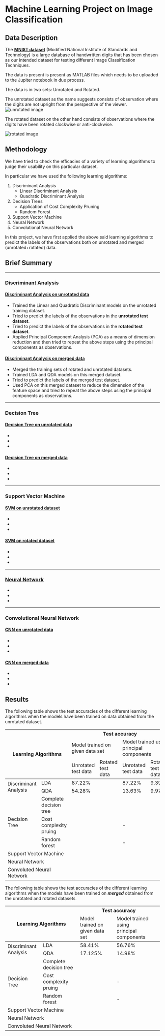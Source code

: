 # Machine Learning Project on Image Classification


## Data Description
The **[MNIST dataset](https://en.wikipedia.org/wiki/MNIST_database)** (Modified National Institute of Standards and Technology) is a large database of handwritten digits that has been chosen as our intended dataset for testing different Image Classification Techniques.

The data is present is present as MATLAB files which needs to be uploaded to the Jupiter notebook in due process.

The data is in two sets: Unrotated and Rotated.

The unrotated dataset as the name suggests consists of observation where the digits are not upright from the perspective of the viewer.
![unrotated image](https://github.com/shubha3/Senior-Mentorship-Summer-Project-2021/blob/main/data/image/unrotated%20image.jpeg)

The rotated dataset on the other hand consists of observations where the digits have been rotated clockwise or anti-clockwise.

![rotated image](https://github.com/shubha3/Senior-Mentorship-Summer-Project-2021/blob/main/data/image/Rotated%20image.png)

## Methodology
We have tried to check the efficacies of a variety of learning algorithms to judge their usability on this particular dataset.

In particular we have used the following learning algorithms:
1.  Discriminant Analysis
    * Linear Discriminant Analysis
    * Quadratic Discriminant Analysis
2.  Decision Trees
    * Application of Cost Complexity Pruning
    * Random Forest
3. Support Vector Machine
4. Neural Network
5. Convolutional Neural Network


In this project, we have first applied the above said learning algorithms to predict the labels of the observations both on unrotated and merged (unrotated+rotated) data.

## Brief Summary
---
### Discriminant Analysis
#### [Discriminant Analysis on unrotated data](https://github.com/shubha3/Senior-Mentorship-Summer-Project-2021/tree/main/Application-on-Unrotated-data/LDA-QDA)
* Trained the Linear and Quadratic Discriminant models on the unrotated training dataset.
* Tried to predict the labels of the observations in the **unrotated test dataset**.
* Tried to predict the labels of the observations in the **rotated test dataset**.
* Applied Principal Component Analysis (PCA) as a means of dimension reduction and then tried to repeat the above steps using the principal components as observations.

#### [Discriminant Analysis on merged data](https://github.com/shubha3/Senior-Mentorship-Summer-Project-2021/blob/main/Application-on-Merged-data/LDA-QDA/Merged_MNIST_LDA_QDA.ipynb)
* Merged the training sets of rotated and unrotated datasets.
* Trained LDA and QDA models on this merged dataset.
* Tried to predict the labels of the merged test dataset.
* Used PCA on this merged dataset to reduce the dimension of the feature space and tried to repeat the above steps using the principal components as observations.

---
### Decision Tree
#### [Decision Tree on unrotated data](https://github.com/shubha3/Senior-Mentorship-Summer-Project-2021/tree/main/Application-on-Unrotated-data/Decision%20Tree)
*
*
*

#### [Decision Tree on merged data](https://github.com/shubha3/Senior-Mentorship-Summer-Project-2021/tree/main/Application-on-Merged-data/Decision%20Tree)
*
*
*

---
### Support Vector Machine
#### [SVM on unrotated dataset](https://github.com/shubha3/Senior-Mentorship-Summer-Project-2021/tree/main/Application-on-Unrotated-data/SVM)
*
*
*

#### [SVM on rotated dataset](https://github.com/shubha3/Senior-Mentorship-Summer-Project-2021/tree/main/Application-on-Merged-data/SVM)
*
*
*

---
### [Neural Network](https://github.com/shubha3/Senior-Mentorship-Summer-Project-2021/tree/main/Neural%20Network)
*
*
*

---
### Convolutional Neural Network
#### [CNN on unrotated data](https://github.com/shubha3/Senior-Mentorship-Summer-Project-2021/tree/main/Application-on-Unrotated-data/Convolutional%20Neural%20Network)
*
*
*

#### [CNN on merged data](https://github.com/shubha3/Senior-Mentorship-Summer-Project-2021/tree/main/Application-on-Merged-data/Convolutional%20Neural%20Network)
*
*
*

## Results
The following table shows the test accuracies of the different learning algorithms when the models have been trained on data obtained from the unrotated dataset.
<table>
<thead>
  <tr>
    <th colspan="2" rowspan="3">Learning Algorithms</th>
    <th colspan="4">Test accuracy</th>
  </tr>
  <tr>
    <td colspan="2">Model trained on<br>given data set</td>
    <td colspan="2">Model trained using<br>principal components</td>
  </tr>
  <tr>
    <td>Unrotated<br>test data</td>
    <td>Rotated<br>test data</td>
    <td>Unrotated<br>test data</td>
    <td>Rotated<br>test data</td>
  </tr>
</thead>
<tbody>
  <tr>
    <td rowspan="2">Discriminant<br>Analysis</td>
    <td>LDA</td>
    <td>87.22%</td>
    <td></td>
    <td>87.22%</td>
    <td>9.39%</td>
  </tr>
  <tr>
    <td>QDA</td>
    <td>54.28%</td>
    <td></td>
    <td>13.63%</td>
    <td>9.97%</td>
  </tr>
  <tr>
    <td rowspan="3">Decision Tree</td>
    <td>Complete<br>decision tree</td>
    <td></td>
    <td></td>
    <td></td>
    <td></td>
  </tr>
  <tr>
    <td>Cost complexity<br>pruing</td>
    <td></td>
    <td></td>
    <td>-</td>
    <td></td>
  </tr>
  <tr>
    <td>Random forest</td>
    <td></td>
    <td></td>
    <td>-</td>
    <td></td>
  </tr>
  <tr>
    <td colspan="2">Support Vector Machine</td>
    <td></td>
    <td></td>
    <td></td>
    <td></td>
  </tr>
  <tr>
    <td colspan="2">Neural Network</td>
    <td></td>
    <td></td>
    <td></td>
    <td></td>
  </tr>
  <tr>
    <td colspan="2">Convoluted Neural Network</td>
    <td></td>
    <td></td>
    <td></td>
    <td></td>
  </tr>
</tbody>
</table>

The following table shows the test accuracies of the different learning algorithms when the models have been trained on ***merged*** obtained from the unrotated and rotated datasets.
<table>
<thead>
  <tr>
    <th colspan="2" rowspan="2">Learning Algorithms</th>
    <th colspan="2">Test accuracy</th>
  </tr>
  <tr>
    <td>Model trained on<br>given data set</td>
    <td>Model trained using<br>principal components</td>
  </tr>
</thead>
<tbody>
  <tr>
    <td rowspan="2">Discriminant<br>Analysis</td>
    <td>LDA</td>
    <td>58.41%</td>
    <td>56.76%</td>
  </tr>
  <tr>
    <td>QDA</td>
    <td>17.125%</td>
    <td>14.98%</td>
  </tr>
  <tr>
    <td rowspan="3">Decision Tree</td>
    <td>Complete<br>decision tree</td>
    <td></td>
    <td></td>
  </tr>
  <tr>
    <td>Cost complexity<br>pruing</td>
    <td></td>
    <td>-</td>
  </tr>
  <tr>
    <td>Random forest</td>
    <td></td>
    <td>-</td>
  </tr>
  <tr>
    <td colspan="2">Support Vector Machine</td>
    <td></td>
    <td></td>
  </tr>
  <tr>
    <td colspan="2">Neural Network</td>
    <td></td>
    <td></td>
  </tr>
  <tr>
    <td colspan="2">Convoluted Neural Network</td>
    <td></td>
    <td></td>
  </tr>
</tbody>
</table>
